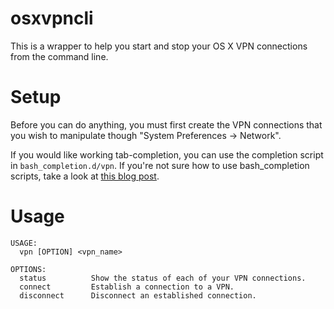 # osxvpncli

This is a wrapper to help you start and stop your OS X VPN connections from the command line.

# Setup

Before you can do anything, you must first create the VPN connections that you wish to manipulate though "System Preferences -> Network".

If you would like working tab-completion, you can use the completion script in `bash_completion.d/vpn`. If you're not sure how to use bash_completion scripts, take a look at [this blog post](http://blog.jeffterrace.com/2012/09/bash-completion-for-mac-os-x.html).

# Usage

    USAGE:
      vpn [OPTION] <vpn_name>

    OPTIONS:
      status          Show the status of each of your VPN connections.
      connect         Establish a connection to a VPN.
      disconnect      Disconnect an established connection.
